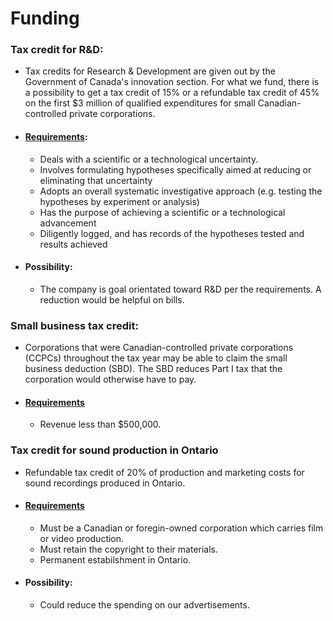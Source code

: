 # Funding

### Tax credit for R&D:
* Tax credits for Research & Development are given out by the Government of Canada's innovation section. For what we fund, there is a possibility to get a tax credit of 15% or a refundable tax credit of 45% on the first $3 million of qualified expenditures for small Canadian-controlled private corporations.
* #### [Requirements](https://www.ic.gc.ca/app/scr/innovation/list-liste/1c1e0cc431cb4255;jsessionid=0001POJ7p6EDG2b-1H5VstVkjtX:-1A04L47#drop-1029):
  * Deals with a scientific or a technological uncertainty.
  * Involves formulating hypotheses specifically aimed at reducing or eliminating that uncertainty
  * Adopts an overall systematic investigative approach (e.g. testing the hypotheses by experiment or analysis)
  * Has the purpose of achieving a scientific or a technological advancement
  * Diligently logged, and has records of the hypotheses tested and results achieved
* #### Possibility:
    * The company is goal orientated toward R&D per the requirements. A reduction would be helpful on bills.
### Small business tax credit:
* Corporations that were Canadian-controlled private corporations (CCPCs) throughout the tax year may be able to claim the small business deduction (SBD). The SBD reduces Part I tax that the corporation would otherwise have to pay.
* #### [Requirements](https://www.canada.ca/en/revenue-agency/services/forms-publications/publications/t4012/t2-corporation-income-tax-guide-chapter-4-page-4-t2-returnhtml#P2862_20825)
    * Revenue less than $500,000.
### Tax credit for sound production in Ontario
* Refundable tax credit of 20% of production and marketing costs for sound recordings produced in Ontario.
* #### [Requirements](http://www.omdc.on.ca/film_and_tv/tax_credits/OPSTC.htm)
    * Must be a Canadian or foregin-owned corporation which carries film or video production.
    * Must retain the copyright to their materials.
    * Permanent estabilshment in Ontario.
* #### Possibility:
    * Could reduce the spending on our advertisements.
